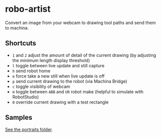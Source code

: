 # robo-artist

Convert an image from your webcam to drawing tool paths and send them to machina. 

## Shortcuts

- `1` and `2` adjust the amount of detail of the current drawing (by adjusting the minimum length display threshold)
- `l` toggle between live update and still capture
- `h` send robot home
- `e` force take a new still when live update is off
- `p` send current drawing to the robot (via Machina Bridge)
- `c` toggle visibility of webcam
- `m` toggle between `ABB` and `UR` robot make (helpful to simulate with RobotStudio)
- `0` override current drawing with a test rectangle

## Samples

[See the portraits folder](https://github.com/MindExMachina/robo-artist/tree/master/portraits).
